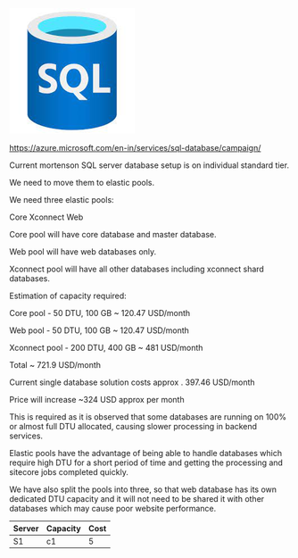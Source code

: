 ![img](https://github.com/praneshas19901/Public-Scripts/blob/91d6d54ed91909692b3625719969a9a6b9cb90c6/Pasted%20image%2020220807201430.png)

https://azure.microsoft.com/en-in/services/sql-database/campaign/

Current mortenson SQL server database setup is on individual standard tier.

We need to move them to elastic pools.

We need three elastic pools:

Core
Xconnect
Web

Core pool will have core database and master database.

Web pool will have web databases only.

Xconnect pool will have all other databases including xconnect shard databases.


Estimation of capacity required:

Core pool - 50 DTU, 100 GB ~ 120.47 USD/month

Web pool - 50 DTU, 100 GB ~ 120.47 USD/month

Xconnect pool - 200 DTU, 400 GB ~ 481 USD/month

Total ~ 721.9 USD/month

Current single database solution costs approx . 397.46 USD/month

Price will increase ~324 USD approx per month


This is required as it is observed that some databases are running on 100% or almost full DTU allocated, causing slower processing in backend services.

Elastic pools have the advantage of being able to handle databases which require high DTU for a short period of time and getting the processing and sitecore jobs completed quickly.

We have also split the pools into three, so that web database has its own dedicated DTU capacity and it will not need to be shared it with other databases which may cause poor website performance.


Server | Capacity | Cost
----|---|---
S1 | c1 | 5



